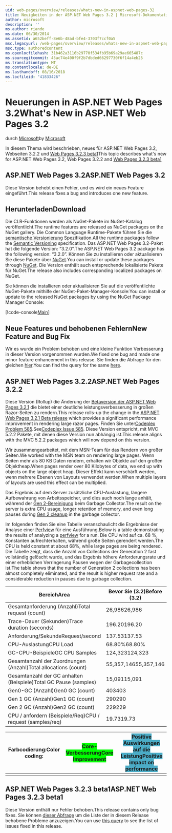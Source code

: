 ```yaml
---
uid: web-pages/overview/releases/whats-new-in-aspnet-web-pages-32
title: Neuigkeiten in der ASP.NET Web Pages 3.2 | Microsoft-Dokumentation
author: microsoft
description: ''
ms.author: riande
ms.date: 06/30/2014
ms.assetid: a652beff-8e6b-48ad-bfe4-3703f7ccf0a5
msc.legacyurl: /web-pages/overview/releases/whats-new-in-aspnet-web-pages-32
msc.type: authoredcontent
ms.openlocfilehash: 31b462a3116b29770f534fb95b69a29ae665487c
ms.sourcegitcommit: 45ac74e400f9f2b7dbded66297730f6f14a4eb25
ms.translationtype: MT
ms.contentlocale: de-DE
ms.lasthandoff: 08/16/2018
ms.locfileid: "41833426"
---
```

<a name="whats-new-in-aspnet-web-pages-32"></a><span data-ttu-id="9067c-102">Neuerungen in ASP.NET Web Pages 3.2</span><span class="sxs-lookup"><span data-stu-id="9067c-102">What's New in ASP.NET Web Pages 3.2</span></span>
====================
<span data-ttu-id="9067c-103">durch [Microsoft](https://github.com/microsoft)</span><span class="sxs-lookup"><span data-stu-id="9067c-103">by [Microsoft](https://github.com/microsoft)</span></span>

<span data-ttu-id="9067c-104">In diesem Thema wird beschrieben, neues für ASP.NET Web Pages 3.2, Webseiten 3.2.2 und [Web Pages 3.2.3 beta1](https://blogs.msdn.com/b/webdev/archive/2014/12/17/asp-net-mvc-5-2-3-web-pages-5-2-3-and-web-api-5-2-3-beta-releases.aspx)</span><span class="sxs-lookup"><span data-stu-id="9067c-104">This topic describes what's new for ASP.NET Web Pages 3.2, Web Pages 3.2.2 and [Web Pages 3.2.3 beta1](https://blogs.msdn.com/b/webdev/archive/2014/12/17/asp-net-mvc-5-2-3-web-pages-5-2-3-and-web-api-5-2-3-beta-releases.aspx)</span></span>

## <a name="aspnet-web-pages-32"></a><span data-ttu-id="9067c-105">ASP.NET Web Pages 3.2</span><span class="sxs-lookup"><span data-stu-id="9067c-105">ASP.NET Web Pages 3.2</span></span>

<span data-ttu-id="9067c-106">Diese Version behebt einen Fehler, und es wird ein neues Feature eingeführt.</span><span class="sxs-lookup"><span data-stu-id="9067c-106">This release fixes a bug and introduces one new feature.</span></span>

## <a name="download"></a><span data-ttu-id="9067c-107">Herunterladen</span><span class="sxs-lookup"><span data-stu-id="9067c-107">Download</span></span>

<span data-ttu-id="9067c-108">Die CLR-Funktionen werden als NuGet-Pakete im NuGet-Katalog veröffentlicht.</span><span class="sxs-lookup"><span data-stu-id="9067c-108">The runtime features are released as NuGet packages on the NuGet gallery.</span></span> <span data-ttu-id="9067c-109">Die Common Language Runtime-Pakete führen Sie die [semantische Versionierung](http://semver.org/) Spezifikation.</span><span class="sxs-lookup"><span data-stu-id="9067c-109">All the runtime packages follow the [Semantic Versioning](http://semver.org/) specification.</span></span> <span data-ttu-id="9067c-110">Das ASP.NET Web Pages 3.2-Paket hat die folgende Version: &ldquo;3.2.0&rdquo;.</span><span class="sxs-lookup"><span data-stu-id="9067c-110">The ASP.NET Web Pages 3.2 package has the following version: &ldquo;3.2.0&rdquo;.</span></span> <span data-ttu-id="9067c-111">Können Sie zu installieren oder aktualisieren Sie diese Pakete über [NuGet](http://www.nuget.org/packages/Microsoft.AspNet.WebPages/).</span><span class="sxs-lookup"><span data-stu-id="9067c-111">You can install or update these packages through [NuGet](http://www.nuget.org/packages/Microsoft.AspNet.WebPages/).</span></span> <span data-ttu-id="9067c-112">Die Version enthält auch entsprechende lokalisierte Pakete für NuGet.</span><span class="sxs-lookup"><span data-stu-id="9067c-112">The release also includes corresponding localized packages on NuGet.</span></span>

<span data-ttu-id="9067c-113">Sie können die installieren oder aktualisieren Sie auf die veröffentlichte NuGet-Pakete mithilfe der NuGet-Paket-Manager-Konsole:</span><span class="sxs-lookup"><span data-stu-id="9067c-113">You can install or update to the released NuGet packages by using the NuGet Package Manager Console:</span></span>

[!code-console[Main](whats-new-in-aspnet-web-pages-32/samples/sample1.cmd)]

## <a name="new-feature-and-bug-fix"></a><span data-ttu-id="9067c-114">Neue Features und behobenen Fehlern</span><span class="sxs-lookup"><span data-stu-id="9067c-114">New Feature and Bug Fix</span></span>

<span data-ttu-id="9067c-115">Wir es wurde ein Problem behoben und eine kleine Funktion Verbesserung in dieser Version vorgenommen wurden.</span><span class="sxs-lookup"><span data-stu-id="9067c-115">We fixed one bug and made one minor feature enhancement in this release.</span></span> <span data-ttu-id="9067c-116">Sie finden die Abfrage für den gleichen [hier](https://aspnetwebstack.codeplex.com/workitem/list/advanced?keyword=&amp;status=Closed&amp;type=All&amp;priority=All&amp;release=v5.2%20RC|v5.2%20RTM&amp;assignedTo=All&amp;component=Web%20Pages%2FRazor&amp;sortField=Id&amp;sortDirection=Descending&amp;page=0&amp;reasonClosed=Fixed).</span><span class="sxs-lookup"><span data-stu-id="9067c-116">You can find the query for the same [here](https://aspnetwebstack.codeplex.com/workitem/list/advanced?keyword=&amp;status=Closed&amp;type=All&amp;priority=All&amp;release=v5.2%20RC|v5.2%20RTM&amp;assignedTo=All&amp;component=Web%20Pages%2FRazor&amp;sortField=Id&amp;sortDirection=Descending&amp;page=0&amp;reasonClosed=Fixed).</span></span>

## <a name="aspnet-web-pages-322"></a><span data-ttu-id="9067c-117">ASP.NET Web Pages 3.2.2</span><span class="sxs-lookup"><span data-stu-id="9067c-117">ASP.NET Web Pages 3.2.2</span></span>

<span data-ttu-id="9067c-118">Diese Version (Rollup) die Änderung der [Betaversion der ASP.NET Web Pages 3.2.1](https://blogs.msdn.com/b/webdev/archive/2014/07/28/announcing-the-beta-release-of-web-pages-3-2-1.aspx) die bietet einer deutliche leistungsverbesserung in großen Razor-Seiten zu rendern.</span><span class="sxs-lookup"><span data-stu-id="9067c-118">This release rolls-up the change in the [ASP.NET Web Pages 3.2.1 Beta release](https://blogs.msdn.com/b/webdev/archive/2014/07/28/announcing-the-beta-release-of-web-pages-3-2-1.aspx) which provides a significant performance improvement in rendering large razor pages.</span></span> <span data-ttu-id="9067c-119">Finden Sie unter[Codeplex Problem 585](https://aspnetwebstack.codeplex.com/workitem/585).</span><span class="sxs-lookup"><span data-stu-id="9067c-119">See[Codeplex Issue 585](https://aspnetwebstack.codeplex.com/workitem/585).</span></span> <span data-ttu-id="9067c-120">Diese Version entspricht, mit MVC 5.2.2 Pakete, mit denen diese Version nun abhängig ist.</span><span class="sxs-lookup"><span data-stu-id="9067c-120">This release aligns with the MVC 5.2.2 packages which will now depend on this version.</span></span>

<span data-ttu-id="9067c-121">Wir zusammengearbeitet, mit dem MSN-Team für das Rendern von großer Seiten.</span><span class="sxs-lookup"><span data-stu-id="9067c-121">We worked with the MSN team on rendering large pages.</span></span> <span data-ttu-id="9067c-122">Wenn Seiten mehr als 80 KB Daten rendern, erhalten wir Objekte auf den großen Objektheap.</span><span class="sxs-lookup"><span data-stu-id="9067c-122">When pages render over 80 Kilobytes of data, we end up with objects on the large object heap.</span></span> <span data-ttu-id="9067c-123">Dieser Effekt kann verschärft werden, wenn mehrere Ebenen von Layouts verwendet werden.</span><span class="sxs-lookup"><span data-stu-id="9067c-123">When multiple layers of layouts are used this effect can be multiplied.</span></span>

<span data-ttu-id="9067c-124">Das Ergebnis auf dem Server zusätzliche CPU-Auslastung, längere Aufbewahrung von Arbeitsspeicher, und dies auch noch lange anhält, während der [Gen 2-Bereinigung](https://msdn.microsoft.com/en-us/library/ms973837.aspx) beim Garbage Collector.</span><span class="sxs-lookup"><span data-stu-id="9067c-124">The result on the server is extra CPU usage, longer retention of memory, and even long pauses during [Gen 2 cleanup](https://msdn.microsoft.com/en-us/library/ms973837.aspx) in the garbage collector.</span></span>

<span data-ttu-id="9067c-125">Im folgenden finden Sie eine Tabelle veranschaulicht die Ergebnisse der Analyse einer [Perfview](https://channel9.msdn.com/Series/PerfView-Tutorial) für eine Ausführung.</span><span class="sxs-lookup"><span data-stu-id="9067c-125">Below is a table demonstrating the results of analyzing a [perfview](https://channel9.msdn.com/Series/PerfView-Tutorial) for a run.</span></span> <span data-ttu-id="9067c-126">Die CPU wird auf ca. 68 %, Konstanten aufrechterhalten, während große Seiten gerendert werden.</span><span class="sxs-lookup"><span data-stu-id="9067c-126">The CPU is held constant at about 68%, while large pages are being rendered.</span></span> <span data-ttu-id="9067c-127">Die Tabelle zeigt, dass die Anzahl von Collections der Generation 2 fast vollständig gelöscht wurde, und das Ergebnis höhere Anforderungsrate und einer erheblichen Verringerung Pausen wegen der Garbagecollection ist.</span><span class="sxs-lookup"><span data-stu-id="9067c-127">The table shows that the number of Generation 2 collections has been almost completely eliminated, and the result is higher request rate and a considerable reduction in pauses due to garbage collection.</span></span>

| <span data-ttu-id="9067c-128">**Bereich**</span><span class="sxs-lookup"><span data-stu-id="9067c-128">**Area**</span></span> | <span data-ttu-id="9067c-129">**Bevor Sie (3.2)**</span><span class="sxs-lookup"><span data-stu-id="9067c-129">**Before (3.2)**</span></span> | <span data-ttu-id="9067c-130">**Nach dem (3.2.1)**</span><span class="sxs-lookup"><span data-stu-id="9067c-130">**After (3.2.1)**</span></span> | <span data-ttu-id="9067c-131">**Delta %**</span><span class="sxs-lookup"><span data-stu-id="9067c-131">**Delta %**</span></span> |
| --- | --- | --- | --- |
| <span data-ttu-id="9067c-132">Gesamtanforderung (Anzahl)</span><span class="sxs-lookup"><span data-stu-id="9067c-132">Total request (count)</span></span> | <span data-ttu-id="9067c-133">26,986</span><span class="sxs-lookup"><span data-stu-id="9067c-133">26,986</span></span> | <span data-ttu-id="9067c-134">32,591</span><span class="sxs-lookup"><span data-stu-id="9067c-134">32,591</span></span> | <span data-ttu-id="9067c-135"><font style="background-color: #4bacc6">20.80%</font></span><span class="sxs-lookup"><span data-stu-id="9067c-135"><font style="background-color: #4bacc6">20.80%</font></span></span> |
| <span data-ttu-id="9067c-136">Trace-Dauer (Sekunden)</span><span class="sxs-lookup"><span data-stu-id="9067c-136">Trace duration (seconds)</span></span> | <span data-ttu-id="9067c-137">196.20</span><span class="sxs-lookup"><span data-stu-id="9067c-137">196.20</span></span> | <span data-ttu-id="9067c-138">198.60</span><span class="sxs-lookup"><span data-stu-id="9067c-138">198.60</span></span> | <span data-ttu-id="9067c-139">1.20%</span><span class="sxs-lookup"><span data-stu-id="9067c-139">1.20%</span></span> |
| <span data-ttu-id="9067c-140">Anforderung/Sekunde</span><span class="sxs-lookup"><span data-stu-id="9067c-140">Request/second</span></span> | <span data-ttu-id="9067c-141">137.53</span><span class="sxs-lookup"><span data-stu-id="9067c-141">137.53</span></span> | <span data-ttu-id="9067c-142">164.10</span><span class="sxs-lookup"><span data-stu-id="9067c-142">164.10</span></span> | <span data-ttu-id="9067c-143"><font style="background-color: #4bacc6">19.30%</font></span><span class="sxs-lookup"><span data-stu-id="9067c-143"><font style="background-color: #4bacc6">19.30%</font></span></span> |
| <span data-ttu-id="9067c-144">CPU-Auslastung</span><span class="sxs-lookup"><span data-stu-id="9067c-144">CPU Load</span></span> | <span data-ttu-id="9067c-145">68.80%</span><span class="sxs-lookup"><span data-stu-id="9067c-145">68.80%</span></span> | <span data-ttu-id="9067c-146">68.50%</span><span class="sxs-lookup"><span data-stu-id="9067c-146">68.50%</span></span> |  <span data-ttu-id="9067c-147">-0.40%</span><span class="sxs-lookup"><span data-stu-id="9067c-147">-0.40%</span></span> |
| <span data-ttu-id="9067c-148">GC-CPU-Beispiele</span><span class="sxs-lookup"><span data-stu-id="9067c-148">GC CPU Samples</span></span> | <span data-ttu-id="9067c-149">124,323</span><span class="sxs-lookup"><span data-stu-id="9067c-149">124,323</span></span> | <span data-ttu-id="9067c-150">17,543</span><span class="sxs-lookup"><span data-stu-id="9067c-150">17,543</span></span> | <span data-ttu-id="9067c-151"><font style="background-color: #4bacc6">-85.90%</font></span><span class="sxs-lookup"><span data-stu-id="9067c-151"><font style="background-color: #4bacc6">-85.90%</font></span></span> |
| <span data-ttu-id="9067c-152">Gesamtanzahl der Zuordnungen (Anzahl)</span><span class="sxs-lookup"><span data-stu-id="9067c-152">Total allocations (count)</span></span> | <span data-ttu-id="9067c-153">55,357,146</span><span class="sxs-lookup"><span data-stu-id="9067c-153">55,357,146</span></span> | <span data-ttu-id="9067c-154">57,222,949</span><span class="sxs-lookup"><span data-stu-id="9067c-154">57,222,949</span></span> | <span data-ttu-id="9067c-155">3.40%</span><span class="sxs-lookup"><span data-stu-id="9067c-155">3.40%</span></span> |
| <span data-ttu-id="9067c-156">Gesamtanzahl der GC anhalten (Beispiele)</span><span class="sxs-lookup"><span data-stu-id="9067c-156">Total GC Pause (samples)</span></span> | <span data-ttu-id="9067c-157">15,091</span><span class="sxs-lookup"><span data-stu-id="9067c-157">15,091</span></span> | <span data-ttu-id="9067c-158">8,515</span><span class="sxs-lookup"><span data-stu-id="9067c-158">8,515</span></span> | <span data-ttu-id="9067c-159"><font style="background-color: #4bacc6">-43.60%</font></span><span class="sxs-lookup"><span data-stu-id="9067c-159"><font style="background-color: #4bacc6">-43.60%</font></span></span> |
| <span data-ttu-id="9067c-160">Gen0-GC (Anzahl)</span><span class="sxs-lookup"><span data-stu-id="9067c-160">Gen0 GC (count)</span></span> | <span data-ttu-id="9067c-161">403</span><span class="sxs-lookup"><span data-stu-id="9067c-161">403</span></span> | <span data-ttu-id="9067c-162">1,216</span><span class="sxs-lookup"><span data-stu-id="9067c-162">1,216</span></span> | <span data-ttu-id="9067c-163">201.70%</span><span class="sxs-lookup"><span data-stu-id="9067c-163">201.70%</span></span> |
| <span data-ttu-id="9067c-164">Gen 1 GC (Anzahl)</span><span class="sxs-lookup"><span data-stu-id="9067c-164">Gen1 GC (count)</span></span> | <span data-ttu-id="9067c-165">290</span><span class="sxs-lookup"><span data-stu-id="9067c-165">290</span></span> | <span data-ttu-id="9067c-166">367</span><span class="sxs-lookup"><span data-stu-id="9067c-166">367</span></span> | <span data-ttu-id="9067c-167">26.60%</span><span class="sxs-lookup"><span data-stu-id="9067c-167">26.60%</span></span> |
| <span data-ttu-id="9067c-168">Gen 2 GC (Anzahl)</span><span class="sxs-lookup"><span data-stu-id="9067c-168">Gen2 GC (count)</span></span> | <span data-ttu-id="9067c-169">229</span><span class="sxs-lookup"><span data-stu-id="9067c-169">229</span></span> | <span data-ttu-id="9067c-170">2</span><span class="sxs-lookup"><span data-stu-id="9067c-170">2</span></span> | <span data-ttu-id="9067c-171"><font style="background-color: #00ff00">-99.10%</font></span><span class="sxs-lookup"><span data-stu-id="9067c-171"><font style="background-color: #00ff00">-99.10%</font></span></span> |
| <span data-ttu-id="9067c-172">CPU / anfordern (Beispiele/Req)</span><span class="sxs-lookup"><span data-stu-id="9067c-172">CPU / request (samples/req)</span></span> | <span data-ttu-id="9067c-173">19.73</span><span class="sxs-lookup"><span data-stu-id="9067c-173">19.73</span></span> | <span data-ttu-id="9067c-174">16.47</span><span class="sxs-lookup"><span data-stu-id="9067c-174">16.47</span></span> | <span data-ttu-id="9067c-175">-16.50%</span><span class="sxs-lookup"><span data-stu-id="9067c-175">-16.50%</span></span> |

| <span data-ttu-id="9067c-176">Farbcodierung:</span><span class="sxs-lookup"><span data-stu-id="9067c-176">Color coding:</span></span> | <span data-ttu-id="9067c-177"><font style="background-color: #00ff00">Core-Verbesserung</font></span><span class="sxs-lookup"><span data-stu-id="9067c-177"><font style="background-color: #00ff00">Core Improvement</font></span></span> | <span data-ttu-id="9067c-178"><font style="background-color: #4bacc6">Positive Auswirkungen auf die Leistung</font></span><span class="sxs-lookup"><span data-stu-id="9067c-178"><font style="background-color: #4bacc6">Positive impact on performance</font></span></span> |
|---------------|-----------------------------------------------------------------|-------------------------------------------------------------------------------|
|               |                                                                 |                                                                               |

## <a name="aspnet-web-pages-323-beta1"></a><span data-ttu-id="9067c-179">ASP.NET Web Pages 3.2.3 beta1</span><span class="sxs-lookup"><span data-stu-id="9067c-179">ASP.NET Web Pages 3.2.3 beta1</span></span>

<span data-ttu-id="9067c-180">Diese Version enthält nur Fehler behoben.</span><span class="sxs-lookup"><span data-stu-id="9067c-180">This release contains only bug fixes.</span></span> <span data-ttu-id="9067c-181">Sie können [dieser Abfrage](https://aspnetwebstack.codeplex.com/workitem/list/advanced?keyword=&amp;status=Closed&amp;type=All&amp;priority=All&amp;release=v5.2.3%20Beta&amp;assignedTo=All&amp;component=Web%20Pages%2FRazor&amp;sortField=LastUpdatedDate&amp;sortDirection=Descending&amp;page=0&amp;reasonClosed=Fixed) um die Liste der in diesem Release behobene Probleme anzuzeigen.</span><span class="sxs-lookup"><span data-stu-id="9067c-181">You can use [this query](https://aspnetwebstack.codeplex.com/workitem/list/advanced?keyword=&amp;status=Closed&amp;type=All&amp;priority=All&amp;release=v5.2.3%20Beta&amp;assignedTo=All&amp;component=Web%20Pages%2FRazor&amp;sortField=LastUpdatedDate&amp;sortDirection=Descending&amp;page=0&amp;reasonClosed=Fixed) to see the list of issues fixed in this release.</span></span>
